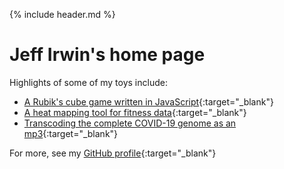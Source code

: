 
<link rel="shortcut icon" type="image/png" href="favicon.png">

<!--</div> ends .full-width that started in _includes/header.html -->

{% include header.md %}

# Jeff Irwin's home page

Highlights of some of my toys include:

- [A Rubik's cube game written in JavaScript](rubik-js/){:target="_blank"}
- [A heat mapping tool for fitness data](https://github.com/JeffIrwin/maph){:target="_blank"}
- [Transcoding the complete COVID-19 genome as an mp3](https://github.com/JeffIrwin/music-of-the-sars){:target="_blank"}

For more, see my [GitHub profile](https://github.com/JeffIrwin){:target="_blank"}

<!-- {% include footer.md %} -->

